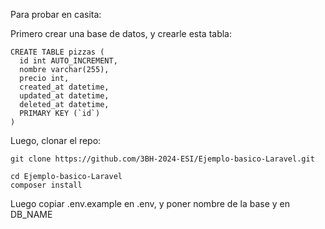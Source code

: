 Para probar en casita:

Primero crear una base de datos, y crearle esta tabla:
```
CREATE TABLE pizzas (
  id int AUTO_INCREMENT,
  nombre varchar(255),
  precio int,
  created_at datetime,
  updated_at datetime,
  deleted_at datetime,
  PRIMARY KEY (`id`)
)
```
Luego, clonar el repo:
```
git clone https://github.com/3BH-2024-ESI/Ejemplo-basico-Laravel.git

cd Ejemplo-basico-Laravel
composer install
```

Luego copiar .env.example en .env, y poner nombre de la base y en DB_NAME